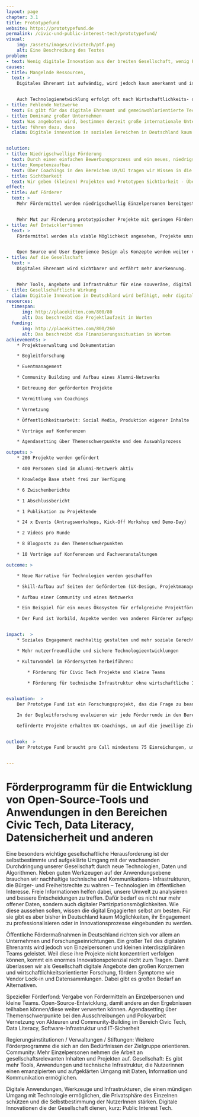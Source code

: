 ```yaml
---
layout: page
chapter: 3.1
title: Prototypefund
website: https://prototypefund.de
permalink: /civic-und-public-interest-tech/prototypefund/
visual:
    img: /assets/images/civictech/ptf.png
    alt: Eine Beschreibung des Textes
problem:
- text: Wenig digitale Innovation aus der breiten Gesellschaft, wenig Funding für Technologien mit Gemeinwohlansatz.
causes:
- title: Mangelnde Ressourcen,
  text: >
    Digitales Ehrenamt ist aufwändig, wird jedoch kaum anerkannt und ist auf gängingem Wege nicht finanzierbar.


    Auch Technologienetwicklung erfolgt oft nach Wirtschaftlichkeits- oder Datenverwerbarkeitsgesichtspunkten.
- title: Fehlende Netzwerke
  text: Es gibt für das digitale Ehrenamt und gemeinwohlorientierte Technologieentwicklung kaum Netzwerke, die sich für eine Verbesserung der Situation einsetzen können.
- title: Dominanz großer Unternehmen
  text: Was angeboten wird, bestimmen derzeit große internationale Unternehmen oder Kapitalgeber. Das Wissen darüber, was benötigt wird und skaliert, liegt bei der Gesellschaft, wird aber nicht abgerufen.
- title: führen dazu, dass
  claim: Digitale innovation in sozialen Bereichen in Deutschland kaum stattfindet und viele Technologien/Werkzeuge in den “Überwachungskapitalismus” eingebunden sind und somit keine nachhaltigen und sicheren alternativen Infrastrukturen bestehen.


solution:
- title: Niedrigschwellige Förderung
  text: Durch einen einfachen Bewerbungsprozess und ein neues, niedrigschwelliges Förderverfahren zeigen wir, dass die Förderung von digitalen Innovationen aus der Gesellschaft möglich ist.
- title: Kompetenzaufbau
  text: Über Coachings in den Bereichen UX/UI tragen wir Wissen in die Open-Source-Community, die auch bei der Umsetzung weiterer Projekte helfen kann.
- title: Sichtbarkeit
  text: Wir geben (kleinen) Projekten und Prototypen Sichtbarkeit - Über unsere Webseite, Medien, Konferenzen und andere Veranstaltungen sowie aktive Vernetzungsarbeit.
effect:
- title: Auf Förderer
  text: >
    Mehr Fördermittel werden niedrigschwellig Einzelpersonen bereitgestellt.


    Mehr Mut zur Förderung prototypischer Projekte mit geringen Fördersummen.
- title: Auf Entwickler*innen
  text: >
    Fördermittel werden als viable Möglichkeit angesehen, Projekte umzusetzen.


    Open Source und User Experience Design als Konzepte werden weiter verbreitet.
- title: Auf die Gesellschaft
  text: >
    Digitales Ehrenamt wird sichtbarer und erfährt mehr Anerkennung.


    Mehr Tools, Angebote und Infrastruktur für eine souveräne, digital handlungsfähige, informierte Gesellschaft
- title: Gesellschaftliche Wirkung
  claim: Digitale Innovation in Deutschland wird befähigt, mehr digitale Tools und sichere Infrastruktur werden für die Gesellschaft geschaffen.
resources:
  timespan:
      img: http://placekitten.com/800/80
      alt: Das beschreibt die Projektlaufzeit in Worten
  funding:
      img: http://placekitten.com/800/260
      alt: Das beschreibt die Finanzierungssituation in Worten
achievements: >
    * Projektverwaltung und Dokumentation

    * Begleitforschung

    * Eventmanagement

    * Community Building und Aufbau eines Alumni-Netzwerks

    * Betreuung der geförderten Projekte

    * Vermittlung von Coachings

    * Vernetzung

    * Öffentlichkeitsarbeit: Social Media, Produktion eigener Inhalte

    * Vorträge auf Konferenzen

    * Agendasetting über Themenschwerpunkte und den Auswahlprozess

outputs: >
    * 200 Projekte werden gefördert

    * 400 Personen sind im Alumni-Netzwerk aktiv

    * Knowledge Base steht frei zur Verfügung

    * 6 Zwischenberichte

    * 1 Abschlussbericht

    * 1 Publikation zu Projektende

    * 24 x Events (Antragsworkshops, Kick-Off Workshop und Demo-Day)

    * 2 Videos pro Runde

    * 8 Blogposts zu den Themenschwerpunkten

    * 10 Vorträge auf Konferenzen und Fachveranstaltungen

outcome: >

    * Neue Narrative für Technologien werden geschaffen

    * Skill-Aufbau auf Seiten der Geförderten (UX-Design, Projektmanagement etc.)

    * Aufbau einer Community und eines Netzwerks

    * Ein Beispiel für ein neues Ökosystem für erfolgreiche Projektförderung wird geschaffen

    * Der Fund ist Vorbild, Aspekte werden von anderen Förderer aufgegriffen


impact:  >
    * Soziales Engagement nachhaltig gestalten und mehr soziale Gerechtigkeit und Chancengleichheit bewirken

    * Mehr nutzerfreundliche und sichere Technologieentwicklungen

    * Kulturwandel im Fördersystem herbeiführen:

        * Förderung für Civic Tech Projekte und kleine Teams

        * Förderung für technische Infrastruktur ohne wirtschaftliche Interessen


evaluation:  >
    Der Prototype Fund ist ein Forschungsprojekt, das die Frage zu beantworten sucht, wie neue Zielgruppen für öffentliche Fördergelder erschlossen werden können, und wie die öffentlichen Fördermaßnahmen so angepasst werden können, dass sie für neue Zielgruppen auch viabel sind. Im Zuge der aktuellen Diskussion über Innovationsförderung sind Einzelpersonen und kleine Teams die Zielgruppe des Prototype Funds, für die es bisher keine niedrigschwellige öffentliche Förderung gibt. Der Prototype Fund richtet sich gezielt an Softwareentwickler\*innen und kleine, interdisziplinäre Teams, die gesellschaftliche Themen vorantreiben.

    In der Begleitforschung evaluieren wir jede Förderrunde in den Bereichen Outreach, Bewerbungs- und Bewertungsprozess sowie die Umsetzungsphase, und passen von Runde zu Runde die Modalitäten weiter an. Besonders hervorzuheben ist hier die Anhebung der Förderquote von 60% auf 95%, wodurch sich der notwendige Eigenanteil für die Projekte deutlich verringert hat.

    Geförderte Projekte erhalten UX-Coachings, um auf die jeweilige Zielgruppe angepasst und besser nutzbar zu werden. Die Coachings wurden von den geförderten Projekten durchweg positiv evaluiert. Zusätzlich dazu wollen wir nun auch Coachings in den Bereichen Kommunikation und Außendarstellung sowie Finanzen anbieten.


outlook:  >
    Der Prototype Fund braucht pro Call mindestens 75 Einreichungen, um fortgeführt zu werden. Mit Blick auf die bisherigen Einreichungszahlen ist das nicht zu befürchten. Aufgrund des großen Rückhalls in den ersten beiden Runden wurde das Projekt im Sommer 2017 um zwei Jahre und vier weitere Runden verlängert. Deshalb legen wir ein Augenmerk darauf, mit jedem Call neue Zielgruppen anzusprechen und das Feld der Einreichenden zu diversifizieren.


---
```



# Förderprogramm für die Entwicklung von Open-Source-Tools und Anwendungen in den Bereichen Civic Tech, Data Literacy, Datensicherheit und anderen

Eine besonders wichtige gesellschaftliche Herausforderung ist der selbstbestimmte und aufgeklärte Umgang mit der wachsenden Durchdringung unserer Gesellschaft durch neue Technologien, Daten und Algorithmen. Neben guten Werkzeugen auf der Anwendungsebene brauchen wir nachhaltige technische und Kommunikations- Infrastrukturen, die Bürger- und Freiheitsrechte zu wahren – Technologien im öffentlichen Interesse. Freie Informationen helfen dabei, unsere Umwelt zu analysieren und bessere Entscheidungen zu treffen. Dafür bedarf es nicht nur mehr offener Daten, sondern auch digitaler Partizipationsmöglichkeiten. Wie diese aussehen sollen, wissen die digital Engagierten selbst am besten. Für sie gibt es aber bisher in Deutschland kaum Möglichkeiten, ihr Engagement zu professionalisieren oder in Innovationsprozesse eingebunden zu werden.

Öffentliche Fördermaßnahmen in Deutschland richten sich vor allem an Unternehmen und Forschungseinrichtungen. Ein großer Teil des digitalen Ehrenamts wird jedoch von Einzelpersonen und kleinen interdisziplinären Teams geleistet. Weil diese ihre Projekte nicht konzentriert verfolgen können, kommt ein enormes Innovationspotenzial nicht zum Tragen. Damit überlassen wir als Gesellschaft digitale Angebote den großen Konzernen und wirtschaftlichkeitsorientierter Forschung, fördern Symptome wie Vendor Lock-in und Datensammlungen. Dabei gibt es großen  Bedarf an Alternativen.

Spezieller Förderfond: Vergabe von Fördermitteln an Einzelpersonen und kleine Teams.
Open-Source-Entwicklung, damit andere an den Ergebnissen teilhaben können/diese weiter verwerten können.
Agendasetting über Themenschwerpunkte bei den Ausschreibungen und Policyarbeit
Vernetzung von Akteuren  und Community-Building im Bereich Civic Tech, Data Literacy, Software-Infrastruktur  und IT-Sicherheit

Regierungsinstitutionen / Verwaltungen / Stiftungen:
Weitere Förderprogramme die sich an den Bedürfnissen der Zielgruppe orientieren.
Community:
Mehr Einzelpersonen nehmen die Arbeit an gesellschaftsrelevanten Inhalten und Projekten auf.
Gesellschaft:
Es gibt mehr Tools, Anwendungen und technische Infrastruktur, die Nutzerinnen einen emanzipierten und aufgeklärten Umgang mit Daten, Information und Kommunikation  ermöglichen.

Digitale Anwendungen, Werkzeuge und Infrastrukturen, die  einen mündigen Umgang mit Technologie ermöglichen, die Privatsphäre des Einzelnen schützen und die Selbstbestimmung der NutzerInnen stärken. Digitale Innovationen die der Gesellschaft dienen, kurz: Public Interest Tech.

